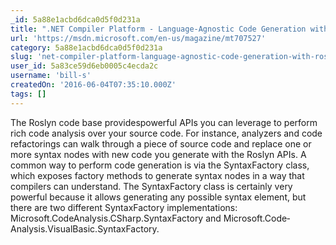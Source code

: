 ```yaml
---
_id: 5a88e1acbd6dca0d5f0d231a
title: ".NET Compiler Platform - Language-Agnostic Code Generation with Roslyn"
url: 'https://msdn.microsoft.com/en-us/magazine/mt707527'
category: 5a88e1acbd6dca0d5f0d231a
slug: 'net-compiler-platform-language-agnostic-code-generation-with-roslyn'
user_id: 5a83ce59d6eb0005c4ecda2c
username: 'bill-s'
createdOn: '2016-06-04T07:35:10.000Z'
tags: []
---
```


The Roslyn code base providespowerful APIs you can leverage to perform rich code analysis over your source code. For instance, analyzers and code refactorings can walk through a piece of source code and replace one or more syntax nodes with new code you generate with the Roslyn APIs. A common way to perform code generation is via the SyntaxFactory class, which exposes factory methods to generate syntax nodes in a way that compilers can understand. The SyntaxFactory class is certainly very powerful because it allows generating any possible syntax element, but there are two different SyntaxFactory implementations: Microsoft.CodeAnalysis.CSharp.SyntaxFactory and Microsoft.Code­Analysis.VisualBasic.SyntaxFactory.

